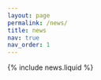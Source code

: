 ```yaml
---
layout: page
permalink: /news/
title: news
nav: true
nav_order: 1
---
```


{% include news.liquid %}
